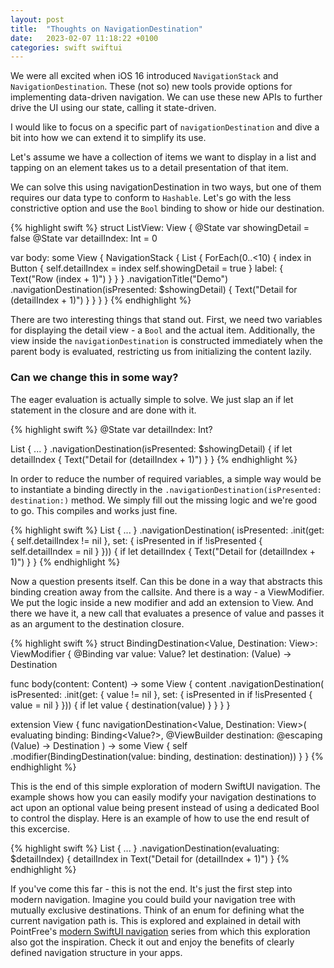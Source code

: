 ```yaml
---
layout: post
title:  "Thoughts on NavigationDestination"
date:   2023-02-07 11:18:22 +0100
categories: swift swiftui
---
```


We were all excited when iOS 16 introduced `NavigationStack` and `NavigationDestination`. These (not so) new tools provide options for implementing data-driven navigation. We can use these new APIs to further drive the UI using our state, calling it state-driven.

I would like to focus on a specific part of `navigationDestination` and dive a bit into how we can extend it to simplify its use.

Let's assume we have a collection of items we want to display in a list and tapping on an element takes us to a detail presentation of that item.

We can solve this using navigationDestination in two ways, but one of them requires our data type to conform to `Hashable`. Let's go with the less constrictive option and use the `Bool` binding to show or hide our destination.

{% highlight swift %}
struct ListView: View {
  @State var showingDetail = false
  @State var detailIndex: Int = 0

  var body: some View {
    NavigationStack {
      List {
        ForEach(0..<10) { index in
          Button {
            self.detailIndex = index
            self.showingDetail = true
          } label: {
            Text("Row \(index + 1)")
          }
        }
      }
      .navigationTitle("Demo")
      .navigationDestination(isPresented: $showingDetail) {
	      Text("Detail for \(detailIndex + 1)")
      }
    }
  }
}
{% endhighlight %}

There are two interesting things that stand out. First, we need two variables for displaying the detail view - a `Bool` and the actual item. Additionally, the view inside the `navigationDestination` is constructed immediately when the parent body is evaluated, restricting us from initializing the content lazily.

### Can we change this in some way?

The eager evaluation is actually simple to solve. We just slap an if let statement in the closure and are done with it.

{% highlight swift %}
@State var detailIndex: Int?

List { 
  ...
}
.navigationDestination(isPresented: $showingDetail) {
  if let detailIndex {
    Text("Detail for \(detailIndex + 1)")
  }
}
{% endhighlight %}

In order to reduce the number of required variables, a simple way  would be to instantiate a binding directly in the ``.navigationDestination(isPresented: destination:)`` method. We simply fill out the missing logic and we're good to go. This compiles and works just fine.

{% highlight swift %}
List {
  ...
}
.navigationDestination(
isPresented: .init(get: {
  self.detailIndex != nil
}, set: { isPresented in
  if !isPresented {
    self.detailIndex = nil
  }
})) {
  if let detailIndex {
    Text("Detail for \(detailIndex + 1)")
  }
}
{% endhighlight %}


Now a question presents itself. Can this be done in a way that abstracts this binding creation away from the callsite. And there is a way - a ViewModifier.
We put the logic inside a new modifier and add an extension to View. And there we have it, a new call that evaluates a presence of value and passes it as an argument to the destination closure. 

{% highlight swift %}
struct BindingDestination<Value, Destination: View>: ViewModifier {
  @Binding var value: Value?
  let destination: (Value) -> Destination

  func body(content: Content) -> some View {
    content
      .navigationDestination(
        isPresented: .init(get: {
          value != nil
        }, set: { isPresented in
          if !isPresented {
            value = nil
          }
        })) {
          if let value {
            destination(value)
          }
        }
  }
}

extension View {
  func navigationDestination<Value, Destination: View>(
    evaluating binding: Binding<Value?>,
    @ViewBuilder destination: @escaping (Value) -> Destination
  ) -> some View {
    self
      .modifier(BindingDestination(value: binding,
        destination: destination))
      }
}
{% endhighlight %}

This is the end of this simple exploration of modern SwiftUI navigation. The example shows how you can easily modify your navigation destinations to act upon an optional value being present instead of using a dedicated Bool to control the display. Here is an example of how to use the end result of this excercise.

{% highlight swift %}
List {
  ...
}
.navigationDestination(evaluating: $detailIndex) { detailIndex in
  Text("Detail for \(detailIndex + 1)")
}
{% endhighlight %}

If you've come this far - this is not the end. It's just the first step into modern navigation. Imagine you could build your navigation tree with mutually exclusive destinations. Think of an enum for defining what the current navigation path is. This is explored and explained in detail with PointFree's [modern SwiftUI navigation](https://www.pointfree.co/collections/swiftui/modern-swiftui) series from which this exploration also got the inspiration. Check it out and enjoy the benefits of clearly defined navigation structure in your apps.